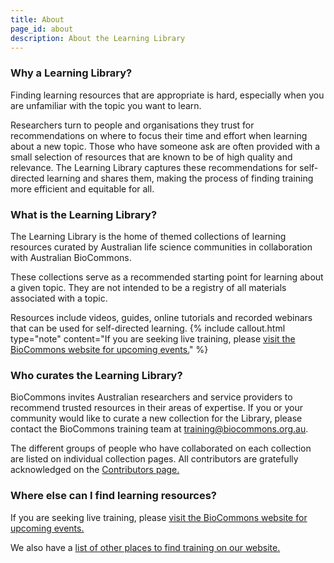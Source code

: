 ```yaml
---
title: About
page_id: about
description: About the Learning Library
---
```


### Why a Learning Library?
Finding learning resources that are appropriate is hard, especially when you are unfamiliar with the topic you want to learn.

Researchers turn to people and organisations they trust for recommendations on where to focus their time and effort when learning about a new topic. Those who have someone ask are often provided with a small selection of resources that are known to be of high quality and relevance. The Learning Library captures these recommendations for self-directed learning and shares them, making the process of finding training more efficient and equitable for all.

### What is the Learning Library?

The Learning Library is the home of themed collections of learning resources curated by Australian life science communities in collaboration with Australian BioCommons. 

These collections serve as a recommended starting point for learning about a given topic. They are not intended to be a registry of all materials associated with a topic.

Resources include videos, guides, online tutorials and recorded webinars that can be used for self-directed learning. 
{% include callout.html type="note" content="If you are seeking live training, please [visit the BioCommons website for upcoming events.](https://www.biocommons.org.au/webinars-workshops)" %}

### Who curates the Learning Library?
BioCommons invites Australian researchers and service providers to recommend trusted resources in their areas of expertise. If you or your community would like to curate a new collection for the Library, please contact the BioCommons training team at [training@biocommons.org.au](mailto:training@biocommons.org.au).

The different groups of people who have collaborated on each collection are listed on individual collection pages. All contributors are gratefully acknowledged on the [Contributors page.](https://patcapon39.github.io/Learning-Library-PC/contributors)

### Where else can I find learning resources?
If you are seeking live training, please [visit the BioCommons website for upcoming events.](https://www.biocommons.org.au/webinars-workshops)

We also have a [list of other places to find training on our website.](https://www.biocommons.org.au/other-training)
